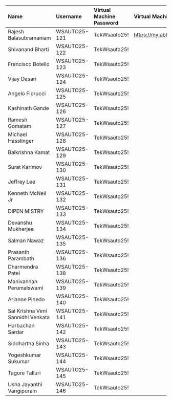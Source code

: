 | Name                              | Username     | Virtual Machine Password | Virtual Machine Portal |
|:----------------------------------|:-------------|:-------------------------|:-----------------------|
| Rajesh Balasubramaniam            | WSAUTO25-121 | TekWsauto25!             | https://my.ablazedesktop.com |
| Shivanand Bharti                  | WSAUTO25-122 | TekWsauto25!             |                        |
| Francisco Botello                 | WSAUTO25-123 | TekWsauto25!             |                        |
| Vijay Dasari                      | WSAUTO25-124 | TekWsauto25!             |                        |
| Angelo Fiorucci                   | WSAUTO25-125 | TekWsauto25!             |                        |
| Kashinath Gande                   | WSAUTO25-126 | TekWsauto25!             |                        |
| Ramesh Gomatam                    | WSAUTO25-127 | TekWsauto25!             |                        |
| Michael Hasslinger                | WSAUTO25-128 | TekWsauto25!             |                        |
| Balkrishna Kamat                  | WSAUTO25-129 | TekWsauto25!             |                        |
| Surat Karimov                     | WSAUTO25-130 | TekWsauto25!             |                        |
| Jeffrey Lee                       | WSAUTO25-131 | TekWsauto25!             |                        |
| Kenneth McNeil Jr                 | WSAUTO25-132 | TekWsauto25!             |                        |
| DIPEN MISTRY                      | WSAUTO25-133 | TekWsauto25!             |                        |
| Devanshu Mukherjee                | WSAUTO25-134 | TekWsauto25!             |                        |
| Salman Nawaz                      | WSAUTO25-135 | TekWsauto25!             |                        |
| Prasanth Parambath                | WSAUTO25-136 | TekWsauto25!             |                        |
| Dharmendra Patel                  | WSAUTO25-138 | TekWsauto25!             |                        |
| Manivannan Perumalswami           | WSAUTO25-139 | TekWsauto25!             |                        |
| Arianne Pinedo                    | WSAUTO25-140 | TekWsauto25!             |                        |
| Sai Krishna Veni Sannidhi Venkata | WSAUTO25-141 | TekWsauto25!             |                        |
| Harbachan Sardar                  | WSAUTO25-142 | TekWsauto25!             |                        |
| Siddhartha Sinha                  | WSAUTO25-143 | TekWsauto25!             |                        |
| Yogeshkumar Sukumar               | WSAUTO25-144 | TekWsauto25!             |                        |
| Tagore Talluri                    | WSAUTO25-145 | TekWsauto25!             |                        |
| Usha Jayanthi Vangipuram          | WSAUTO25-146 | TekWsauto25!             |                        |
